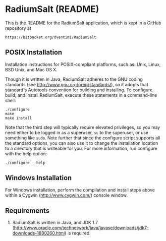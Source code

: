 RadiumSalt (README)
====================
This is the README for the RadiumSalt application, which is kept in a
GitHub repository at

    https://bitbucket.org/dventimi/RadiumSalt


POSIX Installation
--------------------

Installation instructions for POSIX-compliant platforms, such as:
Unix, Linux, BSD Unix, and Mac OS X.

Though it is written in Java, RadiumSalt adheres to the GNU coding
standards (see http://www.gnu.org/prep/standards/), so it adopts that
standard's Autotools convention for building and installing.  To
configure, build, and install RadiumSalt, execute these statements in a
command-line shell:

    ./configure
    make
    make install

Note that the third step will typically require elevated privileges,
so you may need either to be logged in as a superuser, `su` to the
superuser, or use something like `sudo`.  Note further that since the
configure script supports all the standard options, you can also use
it to change the installation location to a directory that is
writeable for you.  For more information, run configure with the help
option:

    ./configure --help

Windows Installation
--------------------

For Windows installation, perform the compilation and install steps
above within a Cygwin (http://www.cygwin.com/) console window.

Requirements
--------------------

1. RadiumSalt is written in Java, and JDK 1.7
   (http://www.oracle.com/technetwork/java/javase/downloads/jdk7-downloads-1880260.html)
   is required.

